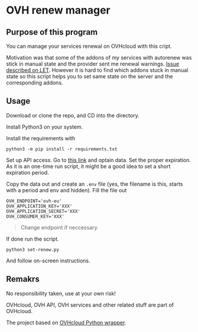 # OVH renew manager

## Purpose of this program

You can manage your services renewal on OVHcloud with this cript.

Motivation was that some of the addons of my services with autorenew was stick in manual state and the provider sent me renewal warnings. [Issue described on LET](https://lowendtalk.com/discussion/191096/how-to-fix-ovhs-broken-renewal-system-since-they-don-t-give-a-shit#latest). However it is hard to find which addons stuck in manual state so this script helps you to set same state on the server and the corresponding addons.

## Usage

Download or clone the repo, and CD into the directory.

Install Python3 on your system.

Install the requirements with
```
python3 -m pip install -r requirements.txt
```

Set up API access. Go to [this link](https://api.ovh.com/createToken/index.cgi?GET=/*&PUT=/*&POST=/*&DELETE=/*) and optain data. Set the proper expiration. As it is an one-time run script, it might be a good idea to set a short expiration period.

Copy the data out and create an `.env` file (yes, the filename is this, starts with a period and env and hidden).
Fill the file out
```
OVH_ENDPOINT='ovh-eu'
OVH_APPLICATION_KEY='XXX'
OVH_APPLICATION_SECRET='XXX'
OVH_CONSUMER_KEY='XXX'
```

> Change endpoint if neccessary.

If done run the script.
```
python3 set-renew.py
```

And follow on-screen instructions.

## Remakrs

No responsibility taken, use at your own risk!

OVHcloud, OVH API, OVH services and other related stuff are part of OVHcloud.

The project based on [OVHcloud Python wrapper](https://github.com/ovh/python-ovh).